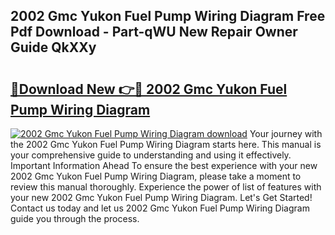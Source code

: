## 2002 Gmc Yukon Fuel Pump Wiring Diagram Free Pdf Download - Part-qWU New Repair Owner Guide QkXXy

# <h2><a href="http://dfm7k4l.blite.top/?on=2002+Gmc+Yukon+Fuel+Pump+Wiring+Diagram">🔗Download New 👉🔴 2002 Gmc Yukon Fuel Pump Wiring Diagram</a></h2>

[![2002 Gmc Yukon Fuel Pump Wiring Diagram download](https://i.imgur.com/lujVjoI.png)](http://dfm7k4l.blite.top/?on=2002+Gmc+Yukon+Fuel+Pump+Wiring+Diagram)
Your journey with the 2002 Gmc Yukon Fuel Pump Wiring Diagram starts here. This manual is your comprehensive guide to understanding and using it effectively. Important Information Ahead To ensure the best experience with your new 2002 Gmc Yukon Fuel Pump Wiring Diagram, please take a moment to review this manual thoroughly. Experience the power of list of features with your new 2002 Gmc Yukon Fuel Pump Wiring Diagram. Let's Get Started! Contact us today and let us 2002 Gmc Yukon Fuel Pump Wiring Diagram guide you through the process.
